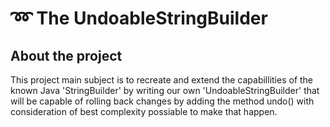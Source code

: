 # :loop: The UndoableStringBuilder

## About the project
This project main subject is to recreate and extend the capabillities of the known Java 'StringBuilder' by writing our own 'UndoableStringBuilder' that will be capable of rolling back changes by adding the method undo() with consideration of best complexity possiable to make that happen.


